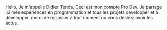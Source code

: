 Hello, 
Je m'appelle Didier Tenda, 
Ceci est mon compte Pro Dev. 
Je partage ici mes expériences en programmation 
et tous les projets développer et à développer. 
merci de repasser à tout moment ou vous désirez avoir les actus. 
